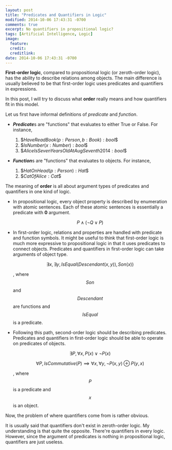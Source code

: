 ```yaml
---
layout: post
title: "Predicates and Quantifiers in Logic"
modified: 2014-10-06 17:43:31 -0700
comments: true
excerpt: No quantifiers in propositional logic?
tags: [Artificial Intelligence, Logic]
image:
  feature: 
  credit: 
  creditlink: 
date: 2014-10-06 17:43:31 -0700
---
```


**First-order logic**, compared to propositional logic (or zeroth-order logic), has the ability to describe relations among objects. The main difference is usually believed to be that first-order logic uses predicates and quantifiers in expressions.

In this post, I will try to discuss what **order** really means and how quantifiers fit in this model.

Let us first have informal definitions of *predicate* and *function*.

+ ***Predicate***s are "functions" that evaluates to either True or False. For instance,   
  
  1. \$$HaveReadBook(p: Person, b: Book): bool$$
  2. \$$IsNumber(x: Number): bool$$
  3. \$$AliceIsSevenYearsOldAtAugSeventh2014: bool$$
  
+ ***Function***s are "functions" that evaluates to objects. For instance,

  1. \$$HatOnHead(p: Person): Hat$$
  2. \$$CatOfAlice: Cat$$

The meaning of **order** is all about argument types of predicates and quantifiers in one kind of logic.

+ In propositional logic, every object property is described by enumeration with atomic sentences. Each of these atomic sentences is essentially a predicate with **0** argument.

  $$P \land (\lnot Q \lor P)$$

+ In first-order logic, relations and properties are handled with predicate and function symbols. It might be useful to think that first-order logic is much more expressive to propositional logic in that it uses predicates to connect objects. Predicates and quantifiers in first-order logic can take arguments of object type.

  $$\exists x, \exists y, IsEqual(Descendant(x, y)), Son(x))$$

  , where $$Son$$ and $$Descendant$$ are functions and $$IsEqual$$ is a predicate.

+ Following this path, second-order logic should be describing predicates. Predicates and quantifiers in first-order logic should be able to operate on predicates of objects.

  $$\exists P, \forall x, P(x) \lor \lnot P(x)$$
  
  $$\forall P, IsCommutative(P) \implies \forall x, \forall y, \lnot P(x, y) \oplus P(y, x)$$

  , where $$P$$ is a predicate and $$x$$ is an object.

Now, the problem of where quantifiers come from is rather obvious.

It is usually said that quantifiers don't exist in zeroth-order logic. My understanding is that quite the opposite. There're quantifiers in every logic. However, since the argument of predicates is nothing in propositional logic, quantifiers are just useless. 